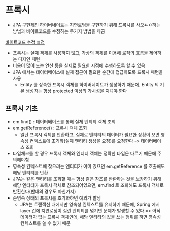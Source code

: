 # 프록시
- JPA 구현체인 하이버네이트는 지연로딩을 구현하기 위해 프록시를 사오ㅛㅇ하는 방법과 바이트코드를 수정하는 두가지 방법을 제공

[바이트코드 수정 설정](http://devdoc.net/javaweb/hibernate/Hibernate-5.1.0/userGuide/en-US/html/ch03.html)

- 프록시는 실제 객체를 사용하지 않고, 가상의 객체를 이용해 로직의 흐름을 제어하는 디자인 패턴
- 비용이 많이 드는 연산 등을 실제로 필요한 시점에 수행하도록 할 수 있음
- JPA 에서는 데이터베이스에 실제 접근이 필요한 순간에 접급하도록 프록시 패턴을 사용
  - Entity 를 상속한 프록시 객체를 하이버네이트가 생성하기 때문에, Entity 의 기본 생성자는 항상 protected 이상의 가시성을 지녀야 한다

## 프록시 기초
- em.find() : 데이터베이스를 통해 실제 엔티티 객체 조회
- em.getReference() : 프록시 객체 조회
  - 일단 프록시 객체를 반환하고, 실제로 엔티티의 데이터가 필요한 상황이 오면 영속성 컨텍스트에 초기화(실제 엔티티 생성을 요청)를 요청한다 -> 데이터베이스 조회
- 타입체크를 할 경우 프록시 객체와 엔티티 객체는 정확한 타입은 다르기 때문에 주의해야함
- 영속성 컨텍스트에 찾으려는 엔티티가 이미 있으면 em.getReference 를 호출해도 해당 엔티티를 반환
- JPA는 같은 엔티티를 조회할 때는 항상 같은 참조를 반환하는 것을 보장하기 위해 해당 엔티티가 프록시 객체로 참조되어있으면, em.find 로 조회해도 프록시 객체로 반환한다(반대의 경우도 마찬가지)
- 준영속 상태의 프록시를 초기화하면 예외가 발생
  - JPA는 트랜잭션 내에서만 영속성 컨텍스트를 유지하기 때문에, Spring 에서 layer 간에 지연로딩이 걸린 엔티티를 넘기면 문제가 발생할 수 있다 => 아직 데이터가 없는 프록시 객체인데, 해당 엔티티의 값을 쓰는 행위를 하면 영속성 컨텍스트를 쓸 수 없기 때문
